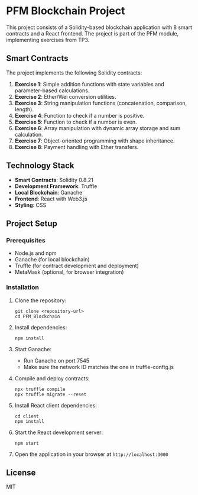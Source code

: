 # PFM Blockchain Project

This project consists of a Solidity-based blockchain application with 8 smart contracts and a React frontend. The project is part of the PFM module, implementing exercises from TP3.

## Smart Contracts

The project implements the following Solidity contracts:

1. **Exercise 1**: Simple addition functions with state variables and parameter-based calculations.
2. **Exercise 2**: Ether/Wei conversion utilities.
3. **Exercise 3**: String manipulation functions (concatenation, comparison, length).
4. **Exercise 4**: Function to check if a number is positive.
5. **Exercise 5**: Function to check if a number is even.
6. **Exercise 6**: Array manipulation with dynamic array storage and sum calculation.
7. **Exercise 7**: Object-oriented programming with shape inheritance.
8. **Exercise 8**: Payment handling with Ether transfers.

## Technology Stack

- **Smart Contracts**: Solidity 0.8.21
- **Development Framework**: Truffle
- **Local Blockchain**: Ganache
- **Frontend**: React with Web3.js
- **Styling**: CSS

## Project Setup

### Prerequisites

- Node.js and npm
- Ganache (for local blockchain)
- Truffle (for contract development and deployment)
- MetaMask (optional, for browser integration)

### Installation

1. Clone the repository:
   ```
   git clone <repository-url>
   cd PFM_Blockchain
   ```

2. Install dependencies:
   ```
   npm install
   ```

3. Start Ganache:
   - Run Ganache on port 7545
   - Make sure the network ID matches the one in truffle-config.js

4. Compile and deploy contracts:
   ```
   npx truffle compile
   npx truffle migrate --reset
   ```

5. Install React client dependencies:
   ```
   cd client
   npm install
   ```

6. Start the React development server:
   ```
   npm start
   ```

7. Open the application in your browser at `http://localhost:3000`


## License

MIT 